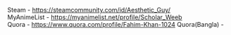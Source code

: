 Steam         -  https://steamcommunity.com/id/Aesthetic_Guy/ </br>
MyAnimeList   -  https://myanimelist.net/profile/Scholar_Weeb </br>
Quora         -  https://www.quora.com/profile/Fahim-Khan-1024
Quora(Bangla) -</br>
